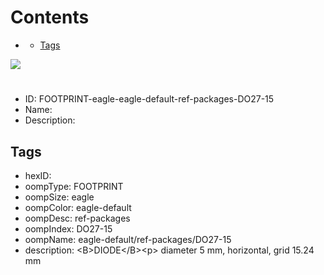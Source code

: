 



Contents
========

* [](#)
	* [Tags](#tags)
  
![][im]
# 

- ID: FOOTPRINT-eagle-eagle-default-ref-packages-DO27-15
- Name: 
- Description: 

## Tags

- hexID: 
- oompType: FOOTPRINT
- oompSize: eagle
- oompColor: eagle-default
- oompDesc: ref-packages
- oompIndex: DO27-15
- oompName: eagle-default/ref-packages/DO27-15
- description: &lt;B&gt;DIODE&lt;/B&gt;&lt;p&gt;&#xD;
diameter 5 mm, horizontal, grid 15.24 mm



[im]: image.png
